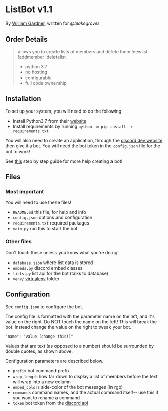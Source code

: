 # ListBot v1.1
By [William Gardner](https://github.com/wg4568/), written for _@blakegroves_

## Order Details

> allows you to create lists of members and delete them
> !newlist <name> <length>
> !addmember <name> <position>
> !deletelist <name>
>
> - python 3.7
> - no hosting
> - configurable
> - full code ownership

## Installation

To set up your system, you will need to do the following

- Install Python3.7 from their [website](https://www.python.org/)
- Install requirements by running `python -m pip install -r requirements.txt`

You will also need to create an application, through the [discord dev website](https://discordapp.com/developers/) then give it a bot. You will need the bot token in the `config.json` file for the bot to work!

See [this](https://github.com/reactiflux/discord-irc/wiki/Creating-a-discord-bot-&-getting-a-token) step by step guide for more help creating a bot!

## Files

### Most important

You will need to use these files!

- `README.md` this file, for help and info
- `config.json` options and configuration
- `requirements.txt` required packages
- `main.py` run this to start the bot

### Other files

Don't touch these unless you know what you're doing!

- `database.json` where list data is stored
- `embeds.py` discord embed classes
- `lists.py` list api for the bot (talks to database)
- `venv/` [virtualenv](https://virtualenv.pypa.io/en/latest/) folder

## Configuration

See `config.json` to configure the bot.

The config file is formatted with the parameter name on the left, and it's value on the right. Do NOT touch the name on the left! This will break the bot. Instead change the value on the right to tweak your bot.

    "name": "value (change this!)"

Values that are text (as opposed to a number) should be surrounded by double quotes, as shown above.

 Configuration parameters are described below.

- `prefix` bot command prefix
- `wrap_length` how far down to display a list of members before the text will wrap into a new column
- `embed_colors` side-color of the bot messages (in rgb)
- `commands` command names, and the actual command itself-- use this if you want to rename a command
- `token` bot token from the [discord api](https://discordapp.com/developers/)